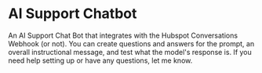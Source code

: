 # AI Support Chatbot
An AI Support Chat Bot that integrates with the Hubspot Conversations Webhook (or not).
You can create questions and answers for the prompt, an overall instructional message, and test what the model's response is.
If you need help setting up or have any questions, let me know.